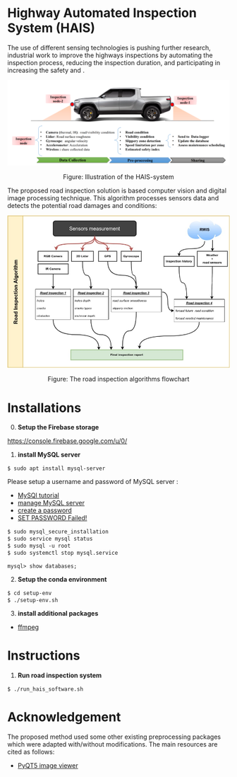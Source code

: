 #  Highway Automated Inspection System (HAIS) 
The use of different sensing technologies is pushing further research, industrial work to improve  the highways inspections by automating the inspection process, reducing the inspection duration, and participating in increasing the safety and . 
<p align="center">
<img  src="HAIS-Inspection/files/hais-system.png" alt="alt text" width="512" >
 </p>
<p align="center">
Figure: Illustration of the HAIS-system
</p>


The proposed road inspection solution is based computer vision and digital image processing technique. This algorithm   processes sensors data  and detects the potential road damages and conditions:
<p align="center">
<img  src="HAIS-Inspection/files/HAIS-Algorithm-Flowchart.jpg" alt="alt text" width="512" >
</p>
<p align="center">
Figure: The road inspection algorithms flowchart
</p>


# Installations
0. **Setup the Firebase storage**

https://console.firebase.google.com/u/0/

1. **install MySQL server**

```
$ sudo apt install mysql-server
```
Please setup a username and password of MySQL server :
-  [ MySQl tutorial](https://www.youtube.com/watch?v=TG6WAnyeDRw)
-  [  manage MySQL server](https://www.youtube.com/watch?v=TG6WAnyeDRw)
-  [create a password](https://linuxhint.com/change-mysql-root-password-ubuntu/)
- [SET PASSWORD Failed!](https://www.nixcraft.com/t/mysql-failed-error-set-password-has-no-significance-for-user-root-localhost-as-the-authentication-method-used-doesnt-store-authentication-data-in-the-mysql-server-please-consider-using-alter-user/4233)

```
$ sudo mysql_secure_installation
$ sudo service mysql status
$ sudo mysql -u root
$ sudo systemctl stop mysql.service

```
```
mysql> show databases;

```


2. **Setup the conda environment**
```
$ cd setup-env
$ ./setup-env.sh 
```

3. **install additional packages**
-  [ffmpeg](https://ffmpeg.org/download.html)


# Instructions
1. **Run road inspection system**
```
$ ./run_hais_software.sh
```


# Acknowledgement

The proposed method used some other existing preprocessing packages which were adapted with/without modifications. The main resources are cited as follows:
* [PyQT5 image viewer](https://gist.github.com/acbetter/32c575803ec361c3e82064e60db4e3e0)
